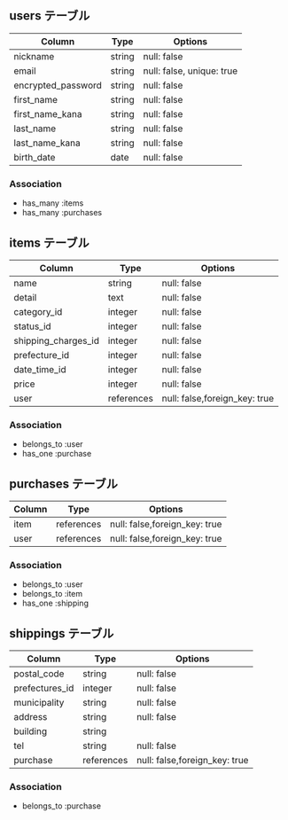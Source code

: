 
## users テーブル

|Column             |Type    |Options                    |
|-------------------|--------|---------------------------|
|nickname           | string | null: false               |
|email              | string | null: false, unique: true |
|encrypted_password | string | null: false               |
|first_name         | string | null: false               |
|first_name_kana    | string | null: false               |
|last_name          | string | null: false               |
|last_name_kana     | string | null: false               |
|birth_date         | date   | null: false               |

### Association
- has_many :items
- has_many :purchases


## items テーブル

|Column             |Type           |Options      |
|-------------------|---------------|-------------|
|name               | string        | null: false |
|detail             | text          | null: false |
|category_id        | integer       | null: false |
|status_id          | integer       | null: false |
|shipping_charges_id| integer       | null: false |
|prefecture_id      | integer       | null: false |
|date_time_id       | integer       | null: false |
|price              | integer       | null: false |
|user               | references    | null: false,foreign_key: true |


### Association
- belongs_to :user
- has_one :purchase

## purchases テーブル

|Column|Type        |Options                         |
|------|------------|--------------------------------|
|item  | references | null: false,foreign_key: true  |
|user  | references | null: false,foreign_key: true  |


### Association
- belongs_to :user
- belongs_to :item
- has_one :shipping

## shippings テーブル

|Column         |Type        |Options       |
|---------------|------------|--------------|
|postal_code    | string     | null: false  |
|prefectures_id | integer    | null: false  |
|municipality   | string     | null: false  |
|address        | string     | null: false  |
|building       | string     |              |
|tel            | string     | null: false  |
|purchase       | references | null: false,foreign_key: true |


### Association
- belongs_to :purchase
